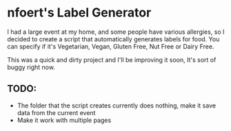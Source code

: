 # nfoert's Label Generator
I had a large event at my home, and some people have various allergies, so I decided to create a script that automatically generates labels for food. You can specify if it's Vegetarian, Vegan, Gluten Free, Nut Free or Dairy Free.

This was a quick and dirty project and I'll be improving it soon, It's sort of buggy right now.

## TODO:
- The folder that the script creates currently does nothing, make it save data from the current event
- Make it work with multiple pages